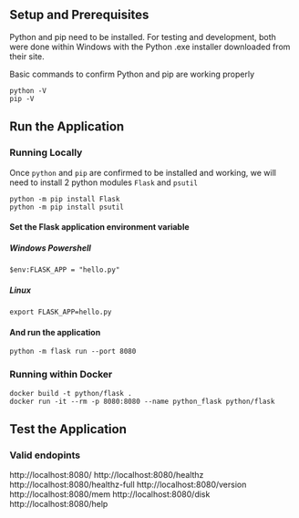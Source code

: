 ## Setup and Prerequisites

Python and pip need to be installed. For testing and development, both were done within Windows with the Python .exe installer downloaded from their site.

Basic commands to confirm Python and pip are working properly
```
python -V
pip -V
```

## Run the Application
### Running Locally

Once `python` and `pip` are confirmed to be installed and working, we will need to install 2 python modules `Flask` and `psutil`

```
python -m pip install Flask
python -m pip install psutil
```

#### Set the Flask application environment variable
##### Windows Powershell
```
$env:FLASK_APP = "hello.py"
```
##### Linux
```
export FLASK_APP=hello.py
```

#### And run the application
```
python -m flask run --port 8080
```

### Running within Docker

```
docker build -t python/flask .
docker run -it --rm -p 8080:8080 --name python_flask python/flask
```

## Test the Application

### Valid endopints
http://localhost:8080/
http://localhost:8080/healthz
http://localhost:8080/healthz-full
http://localhost:8080/version
http://localhost:8080/mem
http://localhost:8080/disk
http://localhost:8080/help
